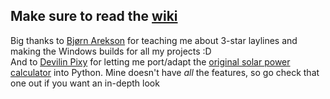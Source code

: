 ## Make sure to read the [wiki](https://github.com/SoupCat-Py/StarPath/wiki)

Big thanks to [Bjørn Arekson](https://github.com/Bjorn13) for teaching me about 3-star laylines and making the Windows builds for all my projects :D <br />
And to [Devilin Pixy](https://github.com/Devilin-Pixy) for letting me port/adapt the [original solar power calculator](https://jsfiddle.net/DevilinPixy/vm6k1woe/) into Python. Mine doesn't have *all* the features, so go check that one out if you want an in-depth look
